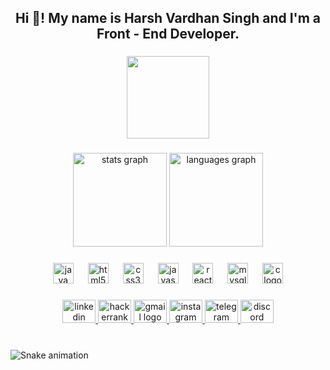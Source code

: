 <h2 align="center">Hi 👋! My name is Harsh Vardhan Singh and I'm a  Front - End Developer.</h2>

###

<div align="center">
  <img height="132" src="https://drive.google.com/file/d/13jACa9S_ncEGj4keoQuNnM4QMpg6Iv1N/view?usp=drive_link"  />
</div>

###

<div align="center">
  <img src="https://github-readme-stats.vercel.app/api?username=imhr1306&hide_title=false&hide_rank=true&show_icons=true&include_all_commits=false&count_private=true&disable_animations=false&theme=dracula&locale=en&hide_border=false" height="150" alt="stats graph"  />
  <img src="https://github-readme-stats.vercel.app/api/top-langs?username=imhr1306&locale=en&hide_title=false&layout=compact&card_width=320&langs_count=5&theme=dracula&hide_border=false" height="150" alt="languages graph"  />
</div>

###

<div align="center">
  <img src="https://cdn.jsdelivr.net/gh/devicons/devicon/icons/java/java-original.svg" height="33" alt="java logo"  />
  <img width="15" />
  <img src="https://cdn.jsdelivr.net/gh/devicons/devicon/icons/html5/html5-original.svg" height="33" alt="html5 logo"  />
  <img width="15" />
  <img src="https://cdn.jsdelivr.net/gh/devicons/devicon/icons/css3/css3-original.svg" height="33" alt="css3 logo"  />
  <img width="15" />
  <img src="https://cdn.jsdelivr.net/gh/devicons/devicon/icons/javascript/javascript-original.svg" height="33" alt="javascript logo"  />
  <img width="15" />
  <img src="https://cdn.jsdelivr.net/gh/devicons/devicon/icons/react/react-original.svg" height="33" alt="react logo"  />
  <img width="15" />
  <img src="https://cdn.simpleicons.org/mysql/4479A1" height="33" alt="mysql logo"  />
  <img width="15" />
  <img src="https://skillicons.dev/icons?i=c" height="33" alt="c logo"  />
</div>

###

<div align="center">
  <a href="https://www.linkedin.com/in/harsh-vardhan-singh-3a1a05216" target="_blank">
    <img src="https://raw.githubusercontent.com/maurodesouza/profile-readme-generator/master/src/assets/icons/social/linkedin/default.svg" width="53" height="37" alt="linkedin logo"  />
  </a>
  <a href="https://www.hackerrank.com/rajputharsh362?hr_r=1" target="_blank">
    <img src="https://raw.githubusercontent.com/maurodesouza/profile-readme-generator/master/src/assets/icons/social/hackerrank/default.svg" width="53" height="37" alt="hackerrank logo"  />
  </a>
  <a href="https://mail.google.com/mail/u/?authuser=rajputharsh362@gmail.com" target="_blank">
    <img src="https://raw.githubusercontent.com/maurodesouza/profile-readme-generator/master/src/assets/icons/social/gmail/default.svg" width="53" height="37" alt="gmail logo"  />
  </a>
  <a href="https://instagram.com/imhr_1306" target="_blank">
    <img src="https://raw.githubusercontent.com/maurodesouza/profile-readme-generator/master/src/assets/icons/social/instagram/default.svg" width="53" height="37" alt="instagram logo"  />
  </a>
  <a href="t.me/imhr_1306" target="_blank">
    <img src="https://raw.githubusercontent.com/maurodesouza/profile-readme-generator/master/src/assets/icons/social/telegram/default.svg" width="53" height="37" alt="telegram logo"  />
  </a>
  <a href="discordapp.com/users/imhr_1306" target="_blank">
    <img src="https://raw.githubusercontent.com/maurodesouza/profile-readme-generator/master/src/assets/icons/social/discord/default.svg" width="53" height="37" alt="discord logo"  />
  </a>
</div>

###

<br clear="both">

<img src="https://raw.githubusercontent.com/imhr1306/imhr1306/output/snake.svg" alt="Snake animation" />

###
